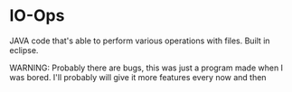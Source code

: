 # IO-Ops
JAVA code that's able to perform various operations with files.
Built in eclipse.

WARNING: Probably there are bugs, this was just a program made when I was bored.
I'll probably will give it more features every now and then

